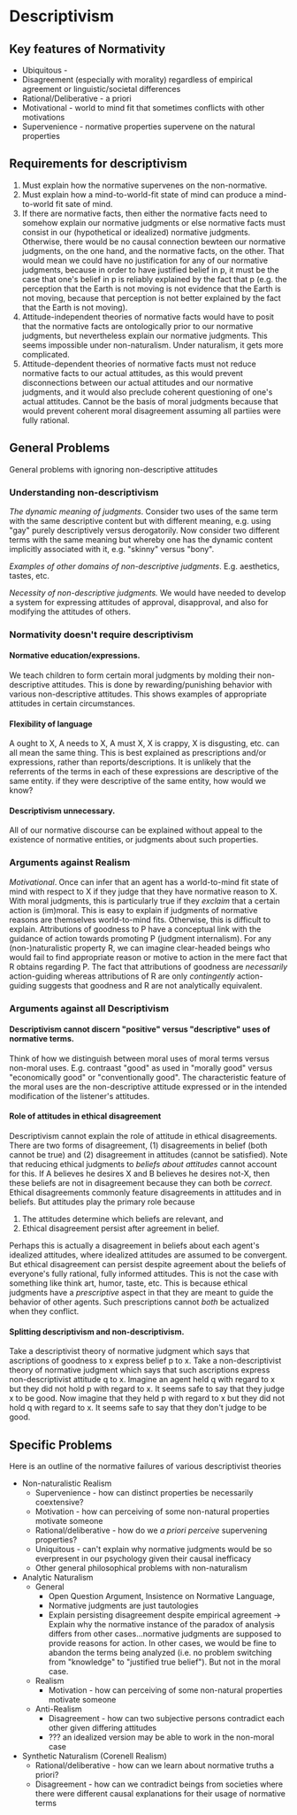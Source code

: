 # Descriptivism

## Key features of Normativity

- Ubiquitous - 
- Disagreement (especially with morality) regardless of empirical agreement or linguistic/societal differences
- Rational/Deliberative - a priori
- Motivational - world to mind fit that sometimes conflicts with other motivations
- Supervenience - normative properties supervene on the natural properties

## Requirements for descriptivism

1. Must explain how the normative supervenes on the non-normative.
2. Must explain how a mind-to-world-fit state of mind can produce a mind-to-world fit sate of mind.
3. If there are normative facts, then either the normative facts need to somehow explain our normative judgments or else normative facts must consist in our (hypothetical or idealized) normative judgments. Otherwise, there would be no causal connection bewteen our normative judgments, on the one hand, and the normative facts, on the other. That would mean we could have no justification for any of our normative judgments, because in order to have justified belief in p, it must be the case that one's belief in p is reliably explained by the fact that p (e.g. the perception that the Earth is not moving is not evidence that the Earth is not moving, because that perception is not better explained by the fact that the Earth is not moving).
4. Attitude-independent theories of normative facts would have to posit that the normative facts are ontologically prior to our normative judgments, but nevertheless explain our normative judgments. This seems impossible under non-naturalism. Under naturalism, it gets more complicated.
5. Attitude-dependent theories of normative facts must not reduce normative facts to our actual attitudes, as this would prevent disconnections between our actual attitudes and our normative judgments, and it would also preclude coherent questioning of one's actual attitudes. Cannot be the basis of moral judgments because that would prevent coherent moral disagreement assuming all partiies were fully rational.

## General Problems

General problems with ignoring non-descriptive attitudes

### Understanding non-descriptivism

*The dynamic meaning of judgments*. Consider two uses of the same term with the same descriptive content but with different meaning, e.g. using "gay" purely descriptively versus derogatorily. Now consider two different terms with the same meaning but whereby one has the dynamic content implicitly associated with it, e.g. "skinny" versus "bony".

*Examples of other domains of non-descriptive judgments*. E.g. aesthetics, tastes, etc.

*Necessity of non-descriptive judgments.* We would have needed to develop a system for expressing attitudes of approval, disapproval, and also for modifying the attitudes of others.

### Normativity doesn't require descriptivism

#### Normative education/expressions. 

We teach children to form certain moral judgments by molding their non-descriptive attitudes. 
This is done by rewarding/punishing behavior with various non-descriptive attitudes.
This shows examples of appropriate attitudes in certain circumstances.

#### Flexibility of language 

A ought to X, A needs to X, A must X, X is crappy, X is disgusting, etc. can all mean the same thing. 
This is best explained as prescriptions and/or expressions, rather than reports/descriptions. 
It is unlikely that the referrents of the terms in each of these expressions are descriptive of the same entity.
if they were descriptive of the same entity, how would we know?

#### Descriptivism unnecessary. 

All of our normative discourse can be explained without appeal to the existence of normative entities, or judgments about such properties.

### Arguments against Realism

*Motivational*. Once can infer that an agent has a world-to-mind fit state of mind with respect to X if they judge that they have normative reason to X. With moral judgments, this is particularly true if they *exclaim* that a certain action is (im)moral. This is easy to explain if judgments of normative reasons are themselves world-to-mind fits. Otherwise, this is difficult to explain. Attributions of goodness to P have a conceptual link with the guidance of action towards promoting P (judgment internalism). For any (non-)naturalistic property R, we can imagine clear-headed beings who would fail to find appropriate reason or motive to action in the mere fact that R obtains regarding P. The fact that attributions of goodness are *necessarily* action-guiding whereas attributions of R are only *contingently* action-guiding suggests that goodness and R are not analytically equivalent.

### Arguments against all Descriptivism

#### Descriptivism cannot discern "positive" versus "descriptive" uses of normative terms. 

Think of how we distinguish between moral uses of moral terms versus non-moral uses.
E.g. contraast "good" as used in "morally good" versus "economically good" or "conventionally good". 
The characteristic feature of the moral uses are the non-descriptive attitude expressed or in the intended modification of the listener's attitudes.

#### Role of attitudes in ethical disagreement

Descriptivism cannot explain the role of attitude in ethical disagreements. 
There are two forms of disagreement, (1) disagreements in belief (both cannot be true) and (2) disagreement in attitudes (cannot be satisfied). 
Note that reducing ethical judgments to *beliefs about attitudes* cannot account for this. 
If A believes he desires X and B believes he desires not-X, then these beliefs are not in disagreement because they can both be *correct*. 
Ethical disagreements commonly feature disagreements in attitudes and in beliefs. 
But attitudes play the primary role because 
1. The attitudes determine which beliefs are relevant, and 
2. Ethical disagreement persist after agreement in belief. 

Perhaps this is actually a disagreement in beliefs about each agent's idealized attitudes, where idealized attitudes are assumed to be convergent. 
But ethical disagreement can persist despite agreement about the beliefs of everyone's fully rational, fully informed attitudes. 
This is not the case with something like think art, humor, taste, etc.
This is because ethical judgments have a *prescriptive* aspect in that they are meant to guide the behavior of other agents.
Such prescriptions cannot *both* be actualized when they conflict.

#### Splitting descriptivism and non-descriptivism. 

Take a descriptivist theory of normative judgment which says that ascriptions of goodness to x express belief p to x. 
Take a non-descriptivist theory of normative judgment which says that such ascriptions express non-descriptivist attitude q to x. 
Imagine an agent held q with regard to x but they did not hold p with regard to x. 
It seems safe to say that they judge x to be good. 
Now imagine that they held p with regard to x but they did not hold q with regard to x. 
It seems safe to say that they don't judge to be good.

## Specific Problems

Here is an outline of the normative failures of various descriptivist theories

- Non-naturalistic Realism 
    - Supervenience - how can distinct properties be necessarily coextensive?
    - Motivation - how can perceiving of some non-natural properties motivate someone
    - Rational/deliberative - how do we *a priori* *perceive* supervening properties? 
    - Uniquitous - can't explain why normative judgments would be so everpresent in our psychology given their causal inefficacy
    - Other general philosophical problems with non-naturalism
- Analytic Naturalism
    - General
        - Open Question Argument, Insistence on Normative Language, 
        - Normative judgments are just tautologies
        - Explain persisting disagreement despite empirical agreement 
        -> Explain why the normative instance of the paradox of analysis differs from other cases...normative judgments are supposed to provide reasons for action. In other cases, we would be fine to abandon the terms being analyzed (i.e. no problem switching from "knowledge" to "justified true belief"). But not in the moral case. 
    - Realism
        - Motivation - how can perceiving of some non-natural properties motivate someone
    - Anti-Realism
        - Disagreement - how can two subjective persons contradict each other given differing attitudes
        - ??? an idealized version may be able to work in the non-moral case
- Synthetic Naturalism (Corenell Realism)
    - Rational/deliberative - how can we learn about normative truths a priori?
    - Disagreement - how can we contradict beings from societies where there were different causal explanations for their usage of normative terms
